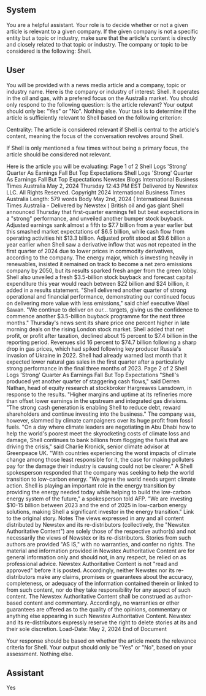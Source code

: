 ## System

You are a helpful assistant. Your role is to decide whether or not a given article is relevant to a given company. If the given company is not a specific entity but a topic or industry, make sure that the article's content is directly and closely related to that topic or industry. The company or topic to be considered is the following: Shell.

## User


You will be provided with a news media article and a company, topic or industry name. Here is the company or industry of interest: Shell. It operates in the oil and gas, with a prefered focus on the Australia market. You should only respond to the following question: Is the article relevant? Your output should only be: "Yes" or "No". Nothing else. Your task is to determine if the article is sufficiently relevant to Shell based on the following criterion:

Centrality: The article is considered relevant if Shell is central to the article's content, meaning the focus of the conversation revolves around Shell.

If Shell is only mentioned a few times without being a primary focus, the article should be considered not relevant.

Here is the article you will be evaluating: Page 1 of 2
Shell Logs 'Strong' Quarter As Earnings Fall But Top Expectations
Shell Logs 'Strong' Quarter As Earnings Fall But Top Expectations
Newstex Blogs 
International Business Times Australia
May 2, 2024 Thursday 12:43 PM EST
Delivered by Newstex LLC. All Rights Reserved.
Copyright 2024 International Business Times Australia 
Length: 579 words
Body
May 2nd, 2024 ( International Business Times Australia  - Delivered by  Newstex )
British oil and gas giant Shell announced Thursday that first-quarter earnings fell but beat expectations in a 
"strong" performance, and unveiled another bumper stock buyback.
Adjusted earnings sank almost a fifth to $7.7 billion from a year earlier but this smashed market expectations of 
$6.5 billion, while cash flow from operating activities hit $13.3 billion.
Adjusted profit stood at $9.6 billion a year earlier when Shell saw a derivative inflow that was not repeated in the 
first quarter of 2024 due to lower prices in commodity derivatives, according to the company.
The energy major, which is investing heavily in renewables, insisted it remained on track to become a net zero 
emissions company by 2050, but its results sparked fresh anger from the green lobby.
Shell also unveiled a fresh $3.5-billion stock buyback and forecast capital expenditure this year would reach 
between $22 billion and $24 billion, it added in a results statement.
"Shell delivered another quarter of strong operational and financial performance, demonstrating our continued 
focus on delivering more value with less emissions," said chief executive Wael Sawan.
"We continue to deliver on our... targets, giving us the confidence to commence another $3.5-billion buyback 
programme for the next three months."
Thursday's news sent its share price one percent higher in late morning deals on the rising London stock market.
Shell added that net profit, or profit after taxation, declined about 15 percent to $7.4 billion in the reporting period.
Revenues slid 16 percent to $74.7 billion following a sharp drop in gas prices, which had spiked following key 
producer Russia's invasion of Ukraine in 2022.
Shell had already warned last month that it expected lower natural gas sales in the first quarter after a particularly 
strong performance in the final three months of 2023.
Page 2 of 2
Shell Logs 'Strong' Quarter As Earnings Fall But Top Expectations
"Shell's produced yet another quarter of staggering cash flows," said Derren Nathan, head of equity research at 
stockbroker Hargreaves Lansdown, in response to the results.
"Higher margins and uptime at its refineries more than offset lower earnings in the upstream and integrated gas 
divisions.
"The strong cash generation is enabling Shell to reduce debt, reward shareholders and continue investing into the 
business."
The company was, however, slammed by climate campaigners over its huge profit from fossil fuels.
"On a day where climate leaders are negotiating in Abu Dhabi how to help the world's poorest meet the 
skyrocketing costs of climate loss and damage, Shell continues to bank billions from flogging the fuels that are 
driving the crisis," said Charlie Kronick, senior climate advisor at Greenpeace UK.
"With countries experiencing the worst impacts of climate change among those least responsible for it, the case for 
making polluters pay for the damage their industry is causing could not be clearer."
A Shell spokesperson responded that the company was seeking to help the world transition to low-carbon energy.
"We agree the world needs urgent climate action. Shell is playing an important role in the energy transition by 
providing the energy needed today while helping to build the low-carbon energy system of the future," a 
spokesperson told AFP.
"We are investing $10-15 billion between 2023 and the end of 2025 in low-carbon energy solutions, making Shell a 
significant investor in the energy transition."
Link to the original story.
Notes
The views expressed in any and all content distributed by Newstex and its re-distributors (collectively, the "Newstex 
Authoritative Content") are solely those of the respective author(s) and not necessarily the views of Newstex or its 
re-distributors. Stories from such authors are provided "AS IS," with no warranties, and confer no rights. The 
material and information provided in Newstex Authoritative Content are for general information only and should not, 
in any respect, be relied on as professional advice. Newstex Authoritative Content is not "read and approved" 
before it is posted. Accordingly, neither Newstex nor its re-distributors make any claims, promises or guarantees 
about the accuracy, completeness, or adequacy of the information contained therein or linked to from such content, 
nor do they take responsibility for any aspect of such content. The Newstex Authoritative Content shall be 
construed as author-based content and commentary. Accordingly, no warranties or other guarantees are offered as 
to the quality of the opinions, commentary or anything else appearing in such Newstex Authoritative Content. 
Newstex and its re-distributors expressly reserve the right to delete stories at its and their sole discretion.
Load-Date: May 2, 2024
End of Document

Your response should be based on whether the article meets the relevance criteria for Shell.
Your output should only be "Yes" or "No", based on your assessment. Nothing else.
            

## Assistant

Yes

